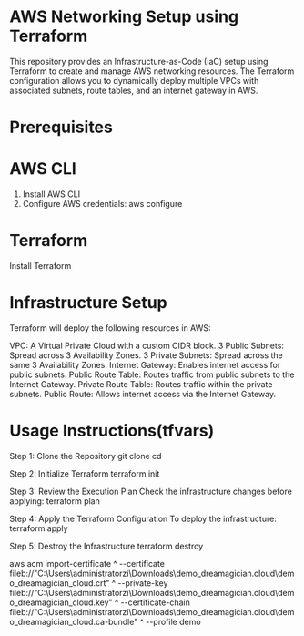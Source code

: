 # AWS Networking Setup using Terraform
This repository provides an Infrastructure-as-Code (IaC) setup using Terraform to create and manage AWS networking resources. The Terraform configuration allows you to dynamically deploy multiple VPCs with associated subnets, route tables, and an internet gateway in AWS.

# Prerequisites
# AWS CLI 
1. Install AWS CLI
2. Configure AWS credentials:
aws configure
# Terraform
Install Terraform

# Infrastructure Setup
Terraform will deploy the following resources in AWS:

VPC: A Virtual Private Cloud with a custom CIDR block.
3 Public Subnets: Spread across 3 Availability Zones.
3 Private Subnets: Spread across the same 3 Availability Zones.
Internet Gateway: Enables internet access for public subnets.
Public Route Table: Routes traffic from public subnets to the Internet Gateway.
Private Route Table: Routes traffic within the private subnets.
Public Route: Allows internet access via the Internet Gateway.

# Usage Instructions(tfvars)
Step 1: Clone the Repository
git clone <your-repo-url>
cd <your-project-folder>

Step 2: Initialize Terraform
terraform init

Step 3: Review the Execution Plan
Check the infrastructure changes before applying:
terraform plan

Step 4: Apply the Terraform Configuration
To deploy the infrastructure:
terraform apply

Step 5: Destroy the Infrastructure
terraform destroy

aws acm import-certificate ^
  --certificate fileb://"C:\Users\administratorzi\Downloads\demo_dreamagician.cloud\demo_dreamagician_cloud.crt" ^
  --private-key fileb://"C:\Users\administratorzi\Downloads\demo_dreamagician.cloud\demo_dreamagician_cloud.key" ^
  --certificate-chain fileb://"C:\Users\administratorzi\Downloads\demo_dreamagician.cloud\demo_dreamagician_cloud.ca-bundle" ^
  --profile demo


